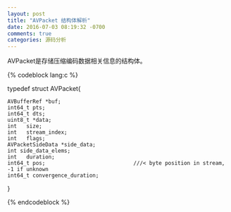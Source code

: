 ```yaml
---
layout: post
title: "AVPacket 结构体解析"
date: 2016-07-03 08:19:32 -0700
comments: true
categories: 源码分析
---
```


AVPacket是存储压缩编码数据相关信息的结构体。
<!--more-->

{% codeblock lang:c %}

typedef struct AVPacket{

    AVBufferRef *buf;
    int64_t pts;
    int64_t dts;
    uint8_t *data;
    int   size;
    int   stream_index;
    int   flags;
    AVPacketSideData *side_data;
    int side_data_elems;
    int   duration;
    int64_t pos;                            ///< byte position in stream, -1 if unknown
    int64_t convergence_duration;

}

{% endcodeblock %}
